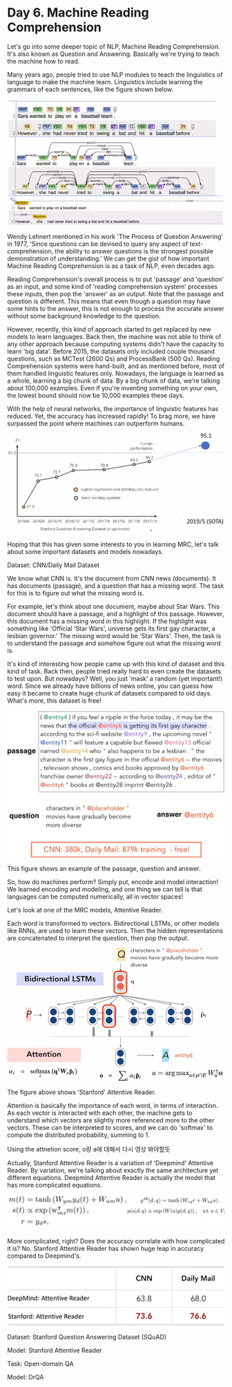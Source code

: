 # Day 6. Machine Reading Comprehension

Let's go into some deeper topic of NLP, Machine Reading Comprehension. It's also known as Question and Answering. Basically we're trying to teach the machine how to read.

Many years ago, people tried to use NLP modules to teach the linguistics of language to make the machine learn. Linguistics include learning the grammars of each sentences, like the figure shown below.

![Day%206%20Machine%20Reading%20Comprehension%20fc4cf28109cf4a8f91e85755452b8125/Untitled.png](Day%206%20Machine%20Reading%20Comprehension%20fc4cf28109cf4a8f91e85755452b8125/Untitled.png)

Wendy Lehnert mentioned in his work 'The Process of Question Answering' in 1977, 'Since questions can be devised to query any aspect of text-comprehension, the ability to answer questions is the strongest possible demonstration of understanding.' We can get the gist of how important Machine Reading Comprehension is as a task of NLP, even decades ago. 

Reading Comprehension's overall process is to put 'passage' and 'question' as an input, and some kind of 'reading comprehension system' processes these inputs, then pop the 'answer' as an output. Note that the passage and question is different. This means that even though a question may have some hints to the answer, this is not enough to process the accurate answer without some background knowledge to the question.

However, recently, this kind of approach started to get replaced by new models to learn languages. Back then, the machine was not able to think of any other approach because computing systems didn't have the capacity to learn 'big data'. Before 2015, the datasets only included couple thousand questions, such as MCTest (2600 Qs) and ProcessBank (500 Qs). Reading Comprehension systems were hand-built, and as mentioned before, most of them handled linguistic features only. Nowadays, the language is learned as a whole, learning a big chunk of data. By a big chunk of data, we're talking about 100,000 examples. Even if you're inventing something on your own, the lowest bound should now be 10,000 examples these days.

With the help of neural networks, the importance of linguistic features has reduced. Yet, the accuracy has increased rapidly! To brag more, we have surpassed the point where machines can outperform humans.

![Day%206%20Machine%20Reading%20Comprehension%20fc4cf28109cf4a8f91e85755452b8125/Untitled%201.png](Day%206%20Machine%20Reading%20Comprehension%20fc4cf28109cf4a8f91e85755452b8125/Untitled%201.png)

Hoping that this has given some interests to you in learning MRC, let's talk about some important datasets and models nowadays.

Dataset: CNN/Daily Mail Dataset

We know what CNN is. It's the document from CNN news (documents). It has documents (passage), and a question that has a missing word. The task for this is to figure out what the missing word is.

For example, let's think about one document, maybe about Star Wars. This document should have a passage, and a highlight of this passage. However, this document has a missing word in this highlight. If the highlight was something like 'Official 'Star Wars', universe gets its first gay character, a lesbian governor.' The missing word would be 'Star Wars'. Then, the task is to understand the passage and somehow figure out what the missing word is.

It's kind of interesting how people came up with this kind of dataset and this kind of task. Back then, people tried really hard to even create the datasets to test upon. But nowadays? Well, you just 'mask' a random (yet important!) word. Since we already have billions of news online, you can guess how easy it became to create huge chunk of datasets compared to old days. What's more, this dataset is free!

![Day%206%20Machine%20Reading%20Comprehension%20fc4cf28109cf4a8f91e85755452b8125/Untitled%202.png](Day%206%20Machine%20Reading%20Comprehension%20fc4cf28109cf4a8f91e85755452b8125/Untitled%202.png)

This figure shows an example of the passage, question and answer.

So, how do machines perform? Simply put, encode and model interaction! We learned encoding and modeling, and one thing we can tell is that languages can be computed numerically, all in vector spaces!

Let's look at one of the MRC models, Attentive Reader.

Each word is transformed to vectors. Bidirectional LSTMs, or other models like RNNs, are used to learn these vectors. Then the hidden representations are concatenated to interpret the question, then pop the output.

![Day%206%20Machine%20Reading%20Comprehension%20fc4cf28109cf4a8f91e85755452b8125/Untitled%203.png](Day%206%20Machine%20Reading%20Comprehension%20fc4cf28109cf4a8f91e85755452b8125/Untitled%203.png)

The figure above shows 'Stanford' Attentive Reader. 

Attention is basically the importance of each word, in terms of interaction. As each vector is interacted with each other, the machine gets to understand which vectors are slightly more referenced more to the other vectors. These can be interpreted to scores, and we can do 'softmax' to compute the distributed probability, summing to 1.

Using the attnetion score, o랑 a에 대해서 다시 영상 봐야할듯

Actually, Stanford Attentive Reader is a variation of 'Deepmind' Attentive Reader. By variation, we're talking about exactly the same architecture yet different equations. Deepmind Attentive Reader is actually the model that has more complicated equations.

![Day%206%20Machine%20Reading%20Comprehension%20fc4cf28109cf4a8f91e85755452b8125/Untitled%204.png](Day%206%20Machine%20Reading%20Comprehension%20fc4cf28109cf4a8f91e85755452b8125/Untitled%204.png)

More complicated, right? Does the accuracy correlate with how complicated it is? No. Stanford Attentive Reader has shown huge leap in accuracy compared to Deepmind's.

![Day%206%20Machine%20Reading%20Comprehension%20fc4cf28109cf4a8f91e85755452b8125/Untitled%205.png](Day%206%20Machine%20Reading%20Comprehension%20fc4cf28109cf4a8f91e85755452b8125/Untitled%205.png)

Dataset: Stanford Question Answering Dataset (SQuAD)

Model: Stanford Attentive Reader

Task: Open-domain QA

Model: DrQA